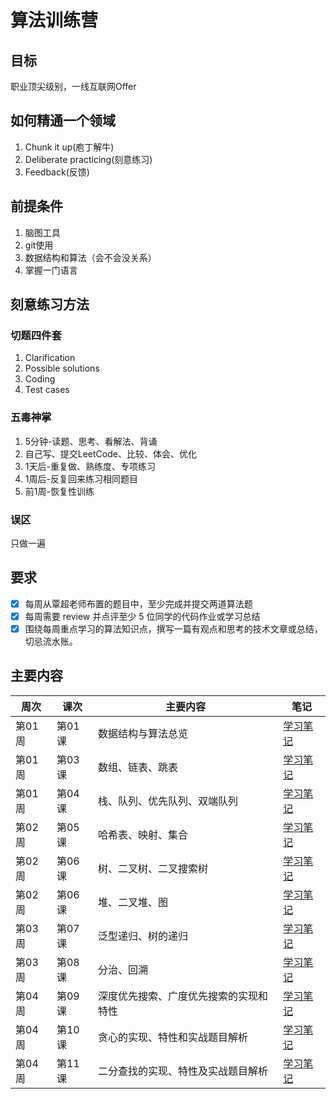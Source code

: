 # 算法训练营
## 目标
职业顶尖级别，一线互联网Offer
## 如何精通一个领域
1. Chunk it up(庖丁解牛)
2. Deliberate practicing(刻意练习)
3. Feedback(反馈)
## 前提条件
1. 脑图工具
2. git使用
3. 数据结构和算法（会不会没关系）
4. 掌握一门语言
## 刻意练习方法
### 切题四件套
1. Clarification
2. Possible solutions
3. Coding
4. Test cases
### 五毒神掌
1. 5分钟-读题、思考、看解法、背诵
2. 自己写、提交LeetCode、比较、体会、优化
3. 1天后-重复做、熟练度、专项练习
4. 1周后-反复回来练习相同题目
5. 前1周-恢复性训练
### 误区
只做一遍
## 要求
- [x] 每周从覃超老师布置的题目中，至少完成并提交两道算法题
- [x] 每周需要 review 并点评至少 5 位同学的代码作业或学习总结
- [x] 围绕每周重点学习的算法知识点，撰写一篇有观点和思考的技术文章或总结，切忌流水账。

## 主要内容
|周次|课次|主要内容|笔记|
|---|---|---|---|
|第01周|第01课|数据结构与算法总览|[学习笔记](./Week_01#第1课-数据结构与算法总览)|
|第01周|第03课|数组、链表、跳表|[学习笔记](./Week_01#第3课-数组链表跳表)|
|第01周|第04课|栈、队列、优先队列、双端队列|[学习笔记](./Week_01#第4课-栈队列优先队列双端队列)|
|第02周|第05课|哈希表、映射、集合|[学习笔记](./Week_02#第5课-哈希表映射集合)|
|第02周|第06课|树、二叉树、二叉搜索树|[学习笔记](./Week_02#第6课part-a-树二叉树二叉搜索树)|
|第02周|第06课|堆、二叉堆、图|[学习笔记](./Week_02#第6课part-b-堆二叉堆图)|
|第03周|第07课|泛型递归、树的递归|[学习笔记](./Week_03#第7课-泛型递归树的递归)|
|第03周|第08课|分治、回溯|[学习笔记](./Week_03#第8课-分治回溯)|
|第04周|第09课|深度优先搜索、广度优先搜索的实现和特性|[学习笔记](./Week_04#第9课-深度优先搜索广度优先搜索的实现和特性)|
|第04周|第10课|贪心的实现、特性和实战题目解析|[学习笔记](./Week_04#第10课-贪心的实现特性和实战题目解析)|
|第04周|第11课|二分查找的实现、特性及实战题目解析|[学习笔记](./Week_04#第11课-二分查找的实现特性及实战题目解析)|
